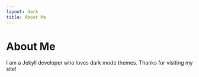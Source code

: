 ```yaml
---
layout: dark
title: About Me
---
```

# About Me

I am a Jekyll developer who loves dark mode themes. Thanks for visiting my site!
